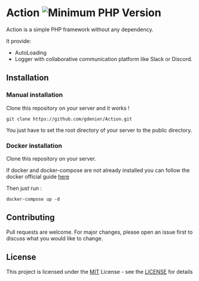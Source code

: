 # Action ![Minimum PHP Version](https://img.shields.io/badge/php-%3E%3D_7.3-8892BF.svg)

Action is a simple PHP framework without any dependency.

It provide:
- AutoLoading
- Logger with collaborative communication platform like Slack or Discord.

## Installation

### Manual installation

Clone this repository on your server and it works !

``` git clone https://github.com/gdenier/Action.git ```

You just have to set the root directory of your server to the public directory.

### Docker installation

Clone this repository on your server.

If docker and docker-compose are not already installed you can follow the docker official guide [here](https://docs.docker.com/install/)

Then just run :

``` docker-compose up -d ```

## Contributing

Pull requests are welcome. For major changes, please open an issue first to discuss what you would like to change.

## License

This project is licensed under the [MIT](https://choosealicense.com/licenses/mit/) License - see the [LICENSE](https://github.com/gdenier/Action/blob/master/LICENSE) for details
